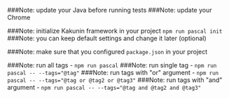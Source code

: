 ###Note: update your Java before running tests
###Note: update your Chrome

###Note: initialize Kakunin framework in your project `npm run pascal init`
###Note: you can keep default settings and change it later (optional)

###Note: make sure that you configured `package.json` in your project

###Note: run all tags - `npm run pascal`
###Note: run single tag - `npm run pascal -- --tags="@tag"`
###Note: run tags with "or" argument - `npm run pascal -- --tags="@tag or @tag2 or @tag3"`
###Note: run tags with "and" argument - `npm run pascal -- --tags="@tag and @tag2 and @tag3"`
